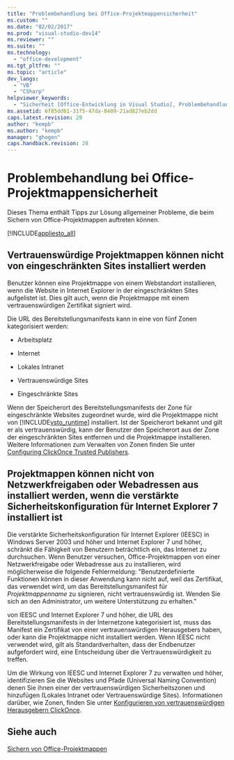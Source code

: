```yaml
---
title: "Problembehandlung bei Office-Projektmappensicherheit"
ms.custom: ""
ms.date: "02/02/2017"
ms.prod: "visual-studio-dev14"
ms.reviewer: ""
ms.suite: ""
ms.technology: 
  - "office-development"
ms.tgt_pltfrm: ""
ms.topic: "article"
dev_langs: 
  - "VB"
  - "CSharp"
helpviewer_keywords: 
  - "Sicherheit [Office-Entwicklung in Visual Studio], Problembehandlung"
ms.assetid: 6f85dd61-31f5-47da-8409-21ad827eb2dd
caps.latest.revision: 29
author: "kempb"
ms.author: "kempb"
manager: "ghogen"
caps.handback.revision: 28
---
```

# Problembehandlung bei Office-Projektmappensicherheit
  Dieses Thema enthält Tipps zur Lösung allgemeiner Probleme, die beim Sichern von Office\-Projektmappen auftreten können.  
  
 [!INCLUDE[appliesto_all](../vsto/includes/appliesto-all-md.md)]  
  
## Vertrauenswürdige Projektmappen können nicht von eingeschränkten Sites installiert werden  
 Benutzer können eine Projektmappe von einem Webstandort installieren, wenn die Website in Internet Explorer in der eingeschränkten Sites aufgelistet ist.  Dies gilt auch, wenn die Projektmappe mit einem vertrauenswürdigen Zertifikat signiert wird.  
  
 Die URL des Bereitstellungsmanifests kann in eine von fünf Zonen kategorisiert werden:  
  
-   Arbeitsplatz  
  
-   Internet  
  
-   Lokales Intranet  
  
-   Vertrauenswürdige Sites  
  
-   Eingeschränkte Sites  
  
 Wenn der Speicherort des Bereitstellungsmanifests der Zone für eingeschränkte Websites zugeordnet wurde, wird die Projektmappe nicht von [!INCLUDE[vsto_runtime](../vsto/includes/vsto-runtime-md.md)] installiert.  Ist der Speicherort bekannt und gilt er als vertrauenswürdig, kann der Benutzer den Speicherort aus der Zone der eingeschränkten Sites entfernen und die Projektmappe installieren.  Weitere Informationen zum Verwalten von Zonen finden Sie unter [Configuring ClickOnce Trusted Publishers](http://go.microsoft.com/fwlink/?LinkId=94774).  
  
## Projektmappen können nicht von Netzwerkfreigaben oder Webadressen aus installiert werden, wenn die verstärkte Sicherheitskonfiguration für Internet Explorer 7 installiert ist  
 Die verstärkte Sicherheitskonfiguration für Internet Explorer \(IEESC\) in Windows Server 2003 und höher und Internet Explorer 7 und höher, schränkt die Fähigkeit von Benutzern beträchtlich ein, das Internet zu durchsuchen.  Wenn Benutzer versuchen, Office\-Projektmappen von einer Netzwerkfreigabe oder Webadresse aus zu installieren, wird möglicherweise die folgende Fehlermeldung: "Benutzerdefinierte Funktionen können in dieser Anwendung kann nicht auf, weil das Zertifikat, das verwendet wird, um das Bereitstellungsmanifest für *Projektmappenname* zu signieren, nicht vertrauenswürdig ist.  Wenden Sie sich an den Administrator, um weitere Unterstützung zu erhalten."  
  
 von IEESC und Internet Explorer 7 und höher, die URL des Bereitstellungsmanifests in der Internetzone kategorisiert ist, muss das Manifest ein Zertifikat von einer vertrauenswürdigen Herausgebers haben, oder kann die Projektmappe nicht installiert werden.  Wenn IEESC nicht verwendet wird, gilt als Standardverhalten, dass der Endbenutzer aufgefordert wird, eine Entscheidung über die Vertrauenswürdigkeit zu treffen.  
  
 Um die Wirkung von IEESC und Internet Explorer 7 zu verwalten und höher, identifizieren Sie die Websites und Pfade \(Universal Naming Convention\) denen Sie ihnen einer der vertrauenswürdigen Sicherheitszonen und hinzufügen \(Lokales Intranet oder Vertrauenswürdige Sites\). Informationen darüber, wie Zonen, finden Sie unter [Konfigurieren von vertrauenswürdigen Herausgebern ClickOnce](http://go.microsoft.com/fwlink/?LinkId=94774).  
  
## Siehe auch  
 [Sichern von Office-Projektmappen](../vsto/securing-office-solutions.md)  
  
  